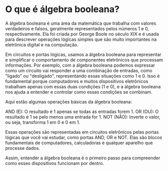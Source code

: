 # O que é álgebra booleana?


A álgebra booleana é uma área da matemática que trabalha com valores verdadeiros e falsos, geralmente representados pelos números 1 e 0, respectivamente. Ela foi criada por George Boole no século XIX e é usada para descrever operações lógicas simples que são muito importantes na eletrônica digital e na computação.

Em circuitos e portas lógicas, usamos a álgebra booleana para representar e simplificar o comportamento de componentes eletrônicos que processam informações. Por exemplo, com a álgebra booleana podemos expressar como um circuito vai responder a uma combinação de entradas, como "ligado" ou "desligado", representando essas situações como 1 e 0. Isso é fundamental porque computadores e muitos dispositivos eletrônicos trabalham apenas com essas duas condições (1 e 0), e a álgebra booleana nos ajuda a entender e controlar como essas condições se combinam.

Aqui estão algumas operações básicas da álgebra booleana:

AND (E): O resultado é 1 apenas se todas as entradas forem 1.
OR (OU): O resultado é 1 se pelo menos uma entrada for 1.
NOT (NÃO): Inverte o valor, ou seja, transforma 1 em 0 e 0 em 1.

Essas operações são representadas em circuitos eletrônicos pelas portas lógicas que você vai estudar, como portas AND, OR e NOT. Elas são blocos fundamentais de computadores, calculadoras e qualquer aparelho que processe dados.

Assim, entender a álgebra booleana é o primeiro passo para compreender como esses dispositivos funcionam por dentro.
